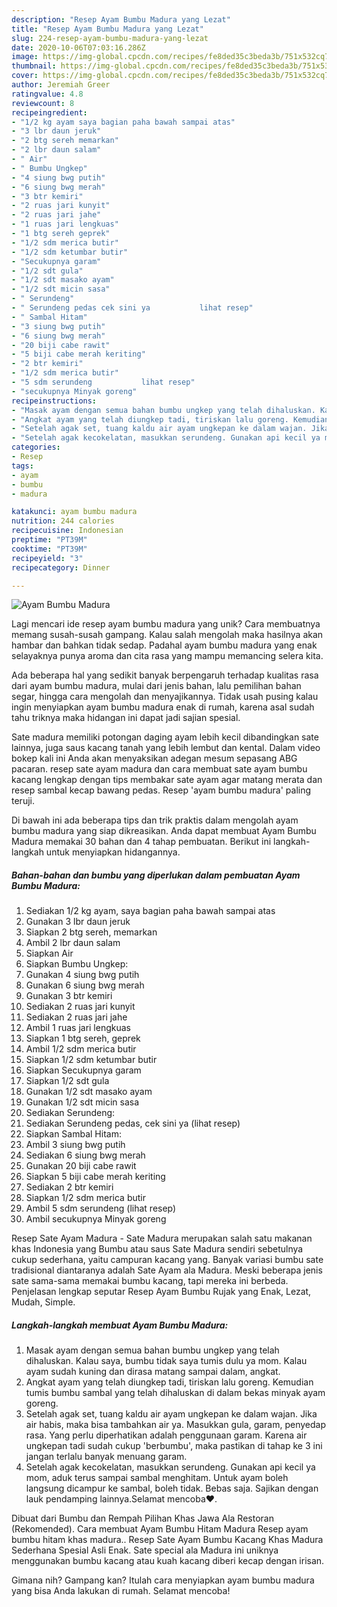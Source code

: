 ```yaml
---
description: "Resep Ayam Bumbu Madura yang Lezat"
title: "Resep Ayam Bumbu Madura yang Lezat"
slug: 224-resep-ayam-bumbu-madura-yang-lezat
date: 2020-10-06T07:03:16.286Z
image: https://img-global.cpcdn.com/recipes/fe8ded35c3beda3b/751x532cq70/ayam-bumbu-madura-foto-resep-utama.jpg
thumbnail: https://img-global.cpcdn.com/recipes/fe8ded35c3beda3b/751x532cq70/ayam-bumbu-madura-foto-resep-utama.jpg
cover: https://img-global.cpcdn.com/recipes/fe8ded35c3beda3b/751x532cq70/ayam-bumbu-madura-foto-resep-utama.jpg
author: Jeremiah Greer
ratingvalue: 4.8
reviewcount: 8
recipeingredient:
- "1/2 kg ayam saya bagian paha bawah sampai atas"
- "3 lbr daun jeruk"
- "2 btg sereh memarkan"
- "2 lbr daun salam"
- " Air"
- " Bumbu Ungkep"
- "4 siung bwg putih"
- "6 siung bwg merah"
- "3 btr kemiri"
- "2 ruas jari kunyit"
- "2 ruas jari jahe"
- "1 ruas jari lengkuas"
- "1 btg sereh geprek"
- "1/2 sdm merica butir"
- "1/2 sdm ketumbar butir"
- "Secukupnya garam"
- "1/2 sdt gula"
- "1/2 sdt masako ayam"
- "1/2 sdt micin sasa"
- " Serundeng"
- " Serundeng pedas cek sini ya           lihat resep"
- " Sambal Hitam"
- "3 siung bwg putih"
- "6 siung bwg merah"
- "20 biji cabe rawit"
- "5 biji cabe merah keriting"
- "2 btr kemiri"
- "1/2 sdm merica butir"
- "5 sdm serundeng           lihat resep"
- "secukupnya Minyak goreng"
recipeinstructions:
- "Masak ayam dengan semua bahan bumbu ungkep yang telah dihaluskan. Kalau saya, bumbu tidak saya tumis dulu ya mom. Kalau ayam sudah kuning dan dirasa matang sampai dalam, angkat."
- "Angkat ayam yang telah diungkep tadi, tiriskan lalu goreng. Kemudian tumis bumbu sambal yang telah dihaluskan di dalam bekas minyak ayam goreng."
- "Setelah agak set, tuang kaldu air ayam ungkepan ke dalam wajan. Jika air habis, maka bisa tambahkan air ya. Masukkan gula, garam, penyedap rasa. Yang perlu diperhatikan adalah penggunaan garam. Karena air ungkepan tadi sudah cukup &#39;berbumbu&#39;, maka pastikan di tahap ke 3 ini jangan terlalu banyak menuang garam."
- "Setelah agak kecokelatan, masukkan serundeng. Gunakan api kecil ya mom, aduk terus sampai sambal menghitam. Untuk ayam boleh langsung dicampur ke sambal, boleh tidak. Bebas saja. Sajikan dengan lauk pendamping lainnya.Selamat mencoba♥️."
categories:
- Resep
tags:
- ayam
- bumbu
- madura

katakunci: ayam bumbu madura 
nutrition: 244 calories
recipecuisine: Indonesian
preptime: "PT39M"
cooktime: "PT39M"
recipeyield: "3"
recipecategory: Dinner

---
```



![Ayam Bumbu Madura](https://img-global.cpcdn.com/recipes/fe8ded35c3beda3b/751x532cq70/ayam-bumbu-madura-foto-resep-utama.jpg)

Lagi mencari ide resep ayam bumbu madura yang unik? Cara membuatnya memang susah-susah gampang. Kalau salah mengolah maka hasilnya akan hambar dan bahkan tidak sedap. Padahal ayam bumbu madura yang enak selayaknya punya aroma dan cita rasa yang mampu memancing selera kita.

Ada beberapa hal yang sedikit banyak berpengaruh terhadap kualitas rasa dari ayam bumbu madura, mulai dari jenis bahan, lalu pemilihan bahan segar, hingga cara mengolah dan menyajikannya. Tidak usah pusing kalau ingin menyiapkan ayam bumbu madura enak di rumah, karena asal sudah tahu triknya maka hidangan ini dapat jadi sajian spesial.

Sate madura memiliki potongan daging ayam lebih kecil dibandingkan sate lainnya, juga saus kacang tanah yang lebih lembut dan kental. Dalam video bokep kali ini Anda akan menyaksikan adegan mesum sepasang ABG pacaran. resep sate ayam madura dan cara membuat sate ayam bumbu kacang lengkap dengan tips membakar sate ayam agar matang merata dan resep sambal kecap bawang pedas. Resep &#39;ayam bumbu madura&#39; paling teruji.


Di bawah ini ada beberapa tips dan trik praktis dalam mengolah ayam bumbu madura yang siap dikreasikan. Anda dapat membuat Ayam Bumbu Madura memakai 30 bahan dan 4 tahap pembuatan. Berikut ini langkah-langkah untuk menyiapkan hidangannya.

<!--inarticleads1-->

##### Bahan-bahan dan bumbu yang diperlukan dalam pembuatan Ayam Bumbu Madura:

1. Sediakan 1/2 kg ayam, saya bagian paha bawah sampai atas
1. Gunakan 3 lbr daun jeruk
1. Siapkan 2 btg sereh, memarkan
1. Ambil 2 lbr daun salam
1. Siapkan  Air
1. Siapkan  Bumbu Ungkep:
1. Gunakan 4 siung bwg putih
1. Gunakan 6 siung bwg merah
1. Gunakan 3 btr kemiri
1. Sediakan 2 ruas jari kunyit
1. Sediakan 2 ruas jari jahe
1. Ambil 1 ruas jari lengkuas
1. Siapkan 1 btg sereh, geprek
1. Ambil 1/2 sdm merica butir
1. Siapkan 1/2 sdm ketumbar butir
1. Siapkan Secukupnya garam
1. Siapkan 1/2 sdt gula
1. Gunakan 1/2 sdt masako ayam
1. Gunakan 1/2 sdt micin sasa
1. Sediakan  Serundeng:
1. Sediakan  Serundeng pedas, cek sini ya           (lihat resep)
1. Siapkan  Sambal Hitam:
1. Ambil 3 siung bwg putih
1. Sediakan 6 siung bwg merah
1. Gunakan 20 biji cabe rawit
1. Siapkan 5 biji cabe merah keriting
1. Sediakan 2 btr kemiri
1. Siapkan 1/2 sdm merica butir
1. Ambil 5 sdm serundeng           (lihat resep)
1. Ambil secukupnya Minyak goreng


Resep Sate Ayam Madura - Sate Madura merupakan salah satu makanan khas Indonesia yang Bumbu atau saus Sate Madura sendiri sebetulnya cukup sederhana, yaitu campuran kacang yang. Banyak variasi bumbu sate tradisional diantaranya adalah Sate Ayam ala Madura. Meski beberapa jenis sate sama-sama memakai bumbu kacang, tapi mereka ini berbeda. Penjelasan lengkap seputar Resep Ayam Bumbu Rujak yang Enak, Lezat, Mudah, Simple. 

<!--inarticleads2-->

##### Langkah-langkah membuat Ayam Bumbu Madura:

1. Masak ayam dengan semua bahan bumbu ungkep yang telah dihaluskan. Kalau saya, bumbu tidak saya tumis dulu ya mom. Kalau ayam sudah kuning dan dirasa matang sampai dalam, angkat.
1. Angkat ayam yang telah diungkep tadi, tiriskan lalu goreng. Kemudian tumis bumbu sambal yang telah dihaluskan di dalam bekas minyak ayam goreng.
1. Setelah agak set, tuang kaldu air ayam ungkepan ke dalam wajan. Jika air habis, maka bisa tambahkan air ya. Masukkan gula, garam, penyedap rasa. Yang perlu diperhatikan adalah penggunaan garam. Karena air ungkepan tadi sudah cukup &#39;berbumbu&#39;, maka pastikan di tahap ke 3 ini jangan terlalu banyak menuang garam.
1. Setelah agak kecokelatan, masukkan serundeng. Gunakan api kecil ya mom, aduk terus sampai sambal menghitam. Untuk ayam boleh langsung dicampur ke sambal, boleh tidak. Bebas saja. Sajikan dengan lauk pendamping lainnya.Selamat mencoba♥️.


Dibuat dari Bumbu dan Rempah Pilihan Khas Jawa Ala Restoran (Rekomended). Cara membuat Ayam Bumbu Hitam Madura Resep ayam bumbu hitam khas madura.. Resep Sate Ayam Bumbu Kacang Khas Madura Sederhana Spesial Asli Enak. Sate special ala Madura ini uniknya menggunakan bumbu kacang atau kuah kacang diberi kecap dengan irisan. 

Gimana nih? Gampang kan? Itulah cara menyiapkan ayam bumbu madura yang bisa Anda lakukan di rumah. Selamat mencoba!
